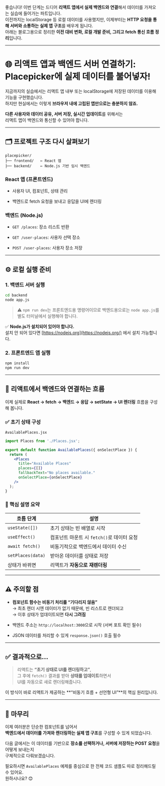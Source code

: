 좋습니다! 이번 단계는 드디어 **리액트 앱에서 실제 백엔드와 연결**해서 데이터를 가져오는 실습에 들어가는 파트입니다.  
이전까지는 localStorage 등 로컬 데이터를 사용했지만, 이제부터는 **HTTP 요청을 통해 서버와 소통하는 실제 앱 구조**를 배우게 됩니다.  
아래는 블로그용으로 정리한 **이전 대비 변화, 로컬 개발 준비, 그리고 fetch 통신 흐름 정리**입니다.

---

# 🌐 리액트 앱과 백엔드 서버 연결하기: Placepicker에 실제 데이터를 불어넣자!

지금까지의 실습에서는 리액트 앱 내부 또는 localStorage에 저장된 데이터를 이용해 기능을 구현했습니다.  
하지만 현실에서는 이렇게 **브라우저 내에 고립된 앱만으로는 충분하지 않죠.**

**다른 사용자와 데이터 공유, 서버 저장, 실시간 업데이트**를 위해서는  
리액트 앱이 백엔드와 통신할 수 있어야 합니다.

---

## 🗂️ 프로젝트 구조 다시 살펴보기

```
placepicker/
├── frontend/   ← React 앱
├── backend/    ← Node.js 기반 임시 백엔드
```

### React 앱 (프론트엔드)

- 사용자 UI, 컴포넌트, 상태 관리
    
- 백엔드로 fetch 요청을 보내고 응답을 UI에 렌더링
    

### 백엔드 (Node.js)

- `GET /places`: 장소 리스트 반환
    
- `GET /user-places`: 사용자 선택 장소
    
- `POST /user-places`: 사용자 장소 저장
    

---

## ⚙️ 로컬 실행 준비

### 1. 백엔드 서버 실행

```bash
cd backend
node app.js
```

> ⚠️ `npm run dev`는 프론트엔드용 명령어이므로 백엔드용으로는 `node app.js`를 별도 터미널에서 실행해야 합니다.

✅ **Node.js가 설치되어 있어야 합니다.**  
설치 안 되어 있다면 [https://nodejs.org](https://nodejs.org/) 에서 설치 가능합니다.

### 2. 프론트엔드 앱 실행

```bash
npm install
npm run dev
```

---

## 📡 리액트에서 백엔드와 연결하는 흐름

이제 실제로 **React → fetch → 백엔드 → 응답 → setState → UI 렌더링** 흐름을 구성해 봅니다.

### ✅ 초기 상태 구성

`AvailablePlaces.jsx`
```jsx
import Places from './Places.jsx';

export default function AvailablePlaces({ onSelectPlace }) {
  return (
    <Places
      title="Available Places"
      places={[]}
      fallbackText="No places available."
      onSelectPlace={onSelectPlace}
    />
  );
}
```


### 📌 핵심 설명 요약

|흐름 단계|설명|
|---|---|
|`useState([])`|초기 상태는 빈 배열로 시작|
|`useEffect()`|컴포넌트 마운트 시 `fetch()`로 데이터 요청|
|`await fetch()`|비동기적으로 백엔드에서 데이터 수신|
|`setPlaces(data)`|받아온 데이터를 상태로 저장|
|상태가 바뀌면|리액트가 **자동으로 재렌더링**|

---

## ⚠️ 주의할 점

- **컴포넌트 함수는 비동기 처리를 “기다리지 않음”**  
    → 최초 렌더 시엔 데이터가 없기 때문에, 빈 리스트로 렌더되고  
    → 이후 상태가 업데이트되면 **다시 그려짐**
    
- 백엔드 주소는 `http://localhost:3000`으로 시작 (서버 포트 확인 필수)
    
- JSON 데이터를 처리할 수 있게 `response.json()` 호출 필수
    

---

## ✅ 결과적으로...

> 리액트는 **“초기 상태로 UI를 렌더링하고”**,  
> 그 후에 `fetch()` 결과를 받아 **상태를 업데이트**하면서  
> UI를 자동으로 새로 렌더링해줍니다.

이 방식이 바로 리액트가 제공하는 **“비동기 흐름 + 선언형 UI”**의 핵심 원리입니다.

---

## 🎯 마무리

이제 여러분은 단순한 컴포넌트를 넘어서  
**백엔드에서 데이터를 가져와 렌더링하는 실제 앱 구조**를 구성할 수 있게 되었습니다.

다음 글에서는 이 데이터를 기반으로 **장소를 선택하거나, 서버에 저장하는 POST 요청**을 어떻게 보내는지  
구체적으로 다뤄보겠습니다.

필요하시면 `AvailablePlaces` 예제를 중심으로 한 전체 코드 샘플도 따로 정리해드릴 수 있어요.  
원하시나요? 😊